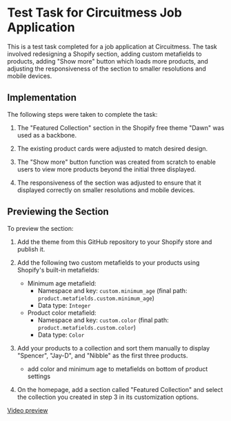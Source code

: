 # Test Task for Circuitmess Job Application

This is a test task completed for a job application at Circuitmess. The task involved redesigning a Shopify section, adding custom metafields to products, adding "Show more" button which loads more products, and adjusting the responsiveness of the section to smaller resolutions and mobile devices.

## Implementation

The following steps were taken to complete the task:

1. The "Featured Collection" section in the Shopify free theme "Dawn" was used as a backbone.

2. The existing product cards were adjusted to match desired design.

3. The "Show more" button function was created from scratch to enable users to view more products beyond the initial three displayed.

4. The responsiveness of the section was adjusted to ensure that it displayed correctly on smaller resolutions and mobile devices.

## Previewing the Section

To preview the section:

1. Add the theme from this GitHub repository to your Shopify store and publish it.

2. Add the following two custom metafields to your products using Shopify's built-in metafields:
    - Minimum age metafield: 
        - Namespace and key: `custom.minimum_age` (final path: `product.metafields.custom.minimum_age`)
        - Data type: `Integer`
    - Product color metafield:
        - Namespace and key: `custom.color` (final path: `product.metafields.custom.color`)
        - Data type: `Color`

3. Add your products to a collection and sort them manually to display "Spencer", "Jay-D", and "Nibble" as the first three products.
    - add color and minimum age to metafields on bottom of product settings

4. On the homepage, add a section called "Featured Collection" and select the collection you created in step 3 in its customization options.

[Video preview](https://gyazo.com/941fa6ff17b11da3ee56d90b9a61c57d)

